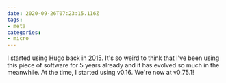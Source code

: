 ```yaml
---
date: 2020-09-26T07:23:15.116Z
tags:
- meta
categories:
- micro
---
```


I started using [Hugo](https://gohugo.io/) back in [2015](/2015/08/12/farewell-wordpress-hello-hugo). It's so weird to think that I've been using this piece of software for 5 years already and it has evolved so much in the meanwhile. At the time, I started using v0.16. We're now at v0.75.1!
